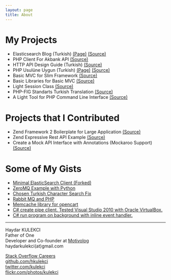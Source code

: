 ```yaml
---
layout: page
title: About
---
```


<div id="home">
<h1>My Projects</h1>
<ul class="posts">
  <li>Elasticsearch Blog (Turkish) <a href="http://elasticsearch.kulekci.net/" target="_blank">(Page)</a> <a href="https://github.com/hkulekci/elasticsearch" target="_blank">(Source)</a></li>
  <li>PHP Client For Akbank API <a href="https://github.com/hkulekci/php-akbank-api" target="_blank">(Source)</a></li>
  <li>HTTP API Design Guide (Turkish) <a href="https://github.com/hkulekci/http-api-design/tree/master/tr" target="_blank">(Source)</a></li>
  <li>PHP Usulüne Uygun (Turkish) <a href="http://kulekci.net/php-the-right-way" target="_blank">(Page)</a> <a href="http://github.com/hkulekci/php-the-right-way" target="_blank">(Source)</a></li>
  <li>Basic MVC for Slim Framework <a href="https://github.com/hkulekci/basicmvc" target="_blank">(Source)</a></li>
  <li>Basic Libraries for Basic MVC <a href="https://github.com/hkulekci/basiclibs" target="_blank">(Source)</a></li>
  <li>Light Session Class <a href="https://github.com/hkulekci/session" target="_blank">(Source)</a></li>
  <li>PHP-FIG Standarts Turkish Translation <a href="https://github.com/hkulekci/fig-standards" target="_blank">(Source)</a></li>
  <li>A Light Tool for PHP Command Line Interface <a href="https://github.com/hkulekci/light-php-cli" target="_blank">(Source)</a></li>
</ul>
<h1>Projects that I Contributed</h1>
<ul>
  <li>Zend Framework 2 Boilerplate for Large Application <a href="https://github.com/biberlabs/zf2-boilerplate" target="_blank">(Source)</a></li>
  <li>Zend Expressive Rest API Example <a href="https://github.com/biberlabs/rest-expressive-example" target="_blank">(Source)</a></li>
  <li>Create a Mock API Interface with Annotations (Mockaroo Support) <a href="https://github.com/biberlabs/mocker" target="_blank">(Source)</a></li>
</ul>
<h1>Some of My Gists</h1>
<ul class="posts">
  <li><a href="https://gist.github.com/hkulekci/c6ec655b23901f5e0f15" target="_blank">Minimal ElasticSearch Client (Forked)</a></li>
  <li><a href="https://gist.github.com/hkulekci/cb3632fbe6fc08e13e56" target="_blank">ZeroMQ Example with Python</a></li>
  <li><a href="https://gist.github.com/hkulekci/7091324" target="_blank">Chosen Turkish Character Search Fix</a></li>
  <li><a href="https://gist.github.com/hkulekci/6087182" target="_blank">Rabbit MQ and PHP</a></li>
  <li><a href="https://gist.github.com/hkulekci/5553902" target="_blank">Memcache library for opencart </a></li>
  <li><a href="https://gist.github.com/hkulekci/4971216" target="_blank">C# create pipe client. Tested Visual Studio 2010 with Oracle VirtualBox.</a></li>
  <li><a href="https://gist.github.com/hkulekci/4004277" target="_blank">C# run program on background with inline event handler.</a></li>
</ul>

<hr>

<div class="contact1">
  <p>
    Haydar KULEKCI<br />
    Father of One<br />
    Developer and Co-founder at <a href="https://motivolog.com" target="_blank">Motivolog</a><br/>
    haydarkulekci(at)gmail.com
  </p>
</div>
<div class="contact2">
  <p>
    <a href="http://careers.stackoverflow.com/kulekci" target="_blank">Stack Overflow Careers</a><br />
    <a href="http://github.com/hkulekci/" target="_blank">github.com/hkulekci</a><br />
    <a href="http://twitter.com/kulekci/" target="_blank">twitter.com/kulekci</a><br />
    <a href="http://flickr.com/photos/kulekci/" target="_blank">flickr.com/photos/kulekci</a>
  </p>
</div>
<div style="clear:both;"></div>
